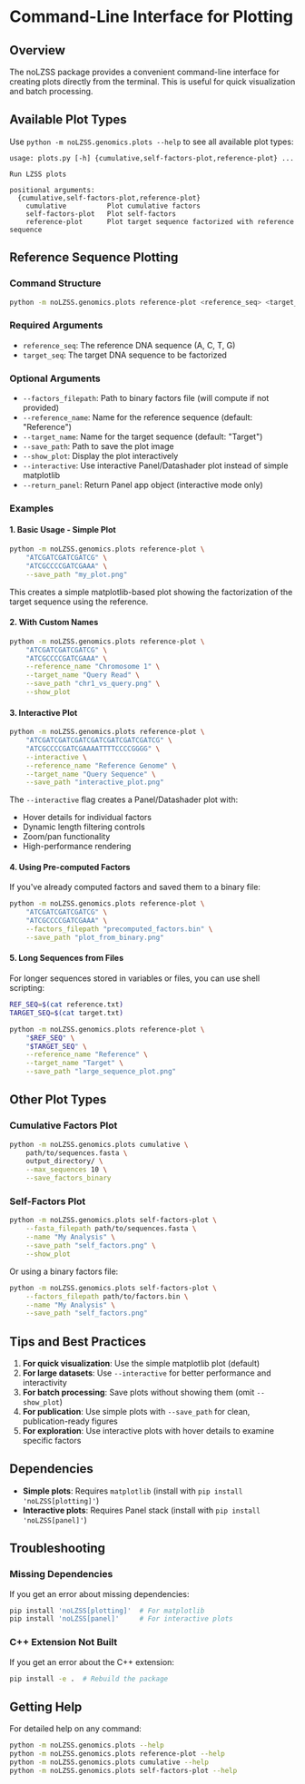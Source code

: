 # Command-Line Interface for Plotting

## Overview

The noLZSS package provides a convenient command-line interface for creating plots directly from the terminal. This is useful for quick visualization and batch processing.

## Available Plot Types

Use `python -m noLZSS.genomics.plots --help` to see all available plot types:

```
usage: plots.py [-h] {cumulative,self-factors-plot,reference-plot} ...

Run LZSS plots

positional arguments:
  {cumulative,self-factors-plot,reference-plot}
    cumulative          Plot cumulative factors
    self-factors-plot   Plot self-factors
    reference-plot      Plot target sequence factorized with reference sequence
```

## Reference Sequence Plotting

### Command Structure

```bash
python -m noLZSS.genomics.plots reference-plot <reference_seq> <target_seq> [options]
```

### Required Arguments

- `reference_seq`: The reference DNA sequence (A, C, T, G)
- `target_seq`: The target DNA sequence to be factorized

### Optional Arguments

- `--factors_filepath`: Path to binary factors file (will compute if not provided)
- `--reference_name`: Name for the reference sequence (default: "Reference")
- `--target_name`: Name for the target sequence (default: "Target")
- `--save_path`: Path to save the plot image
- `--show_plot`: Display the plot interactively
- `--interactive`: Use interactive Panel/Datashader plot instead of simple matplotlib
- `--return_panel`: Return Panel app object (interactive mode only)

### Examples

#### 1. Basic Usage - Simple Plot

```bash
python -m noLZSS.genomics.plots reference-plot \
    "ATCGATCGATCGATCG" \
    "ATCGCCCCGATCGAAA" \
    --save_path "my_plot.png"
```

This creates a simple matplotlib-based plot showing the factorization of the target sequence using the reference.

#### 2. With Custom Names

```bash
python -m noLZSS.genomics.plots reference-plot \
    "ATCGATCGATCGATCG" \
    "ATCGCCCCGATCGAAA" \
    --reference_name "Chromosome 1" \
    --target_name "Query Read" \
    --save_path "chr1_vs_query.png" \
    --show_plot
```

#### 3. Interactive Plot

```bash
python -m noLZSS.genomics.plots reference-plot \
    "ATCGATCGATCGATCGATCGATCGATCGATCG" \
    "ATCGCCCCGATCGAAAATTTTCCCCGGGG" \
    --interactive \
    --reference_name "Reference Genome" \
    --target_name "Query Sequence" \
    --save_path "interactive_plot.png"
```

The `--interactive` flag creates a Panel/Datashader plot with:
- Hover details for individual factors
- Dynamic length filtering controls
- Zoom/pan functionality
- High-performance rendering

#### 4. Using Pre-computed Factors

If you've already computed factors and saved them to a binary file:

```bash
python -m noLZSS.genomics.plots reference-plot \
    "ATCGATCGATCGATCG" \
    "ATCGCCCCGATCGAAA" \
    --factors_filepath "precomputed_factors.bin" \
    --save_path "plot_from_binary.png"
```

#### 5. Long Sequences from Files

For longer sequences stored in variables or files, you can use shell scripting:

```bash
REF_SEQ=$(cat reference.txt)
TARGET_SEQ=$(cat target.txt)

python -m noLZSS.genomics.plots reference-plot \
    "$REF_SEQ" \
    "$TARGET_SEQ" \
    --reference_name "Reference" \
    --target_name "Target" \
    --save_path "large_sequence_plot.png"
```

## Other Plot Types

### Cumulative Factors Plot

```bash
python -m noLZSS.genomics.plots cumulative \
    path/to/sequences.fasta \
    output_directory/ \
    --max_sequences 10 \
    --save_factors_binary
```

### Self-Factors Plot

```bash
python -m noLZSS.genomics.plots self-factors-plot \
    --fasta_filepath path/to/sequences.fasta \
    --name "My Analysis" \
    --save_path "self_factors.png" \
    --show_plot
```

Or using a binary factors file:

```bash
python -m noLZSS.genomics.plots self-factors-plot \
    --factors_filepath path/to/factors.bin \
    --name "My Analysis" \
    --save_path "self_factors.png"
```

## Tips and Best Practices

1. **For quick visualization**: Use the simple matplotlib plot (default)
2. **For large datasets**: Use `--interactive` for better performance and interactivity
3. **For batch processing**: Save plots without showing them (omit `--show_plot`)
4. **For publication**: Use simple plots with `--save_path` for clean, publication-ready figures
5. **For exploration**: Use interactive plots with hover details to examine specific factors

## Dependencies

- **Simple plots**: Requires `matplotlib` (install with `pip install 'noLZSS[plotting]'`)
- **Interactive plots**: Requires Panel stack (install with `pip install 'noLZSS[panel]'`)

## Troubleshooting

### Missing Dependencies

If you get an error about missing dependencies:

```bash
pip install 'noLZSS[plotting]'  # For matplotlib
pip install 'noLZSS[panel]'     # For interactive plots
```

### C++ Extension Not Built

If you get an error about the C++ extension:

```bash
pip install -e .  # Rebuild the package
```

## Getting Help

For detailed help on any command:

```bash
python -m noLZSS.genomics.plots --help
python -m noLZSS.genomics.plots reference-plot --help
python -m noLZSS.genomics.plots cumulative --help
python -m noLZSS.genomics.plots self-factors-plot --help
```
